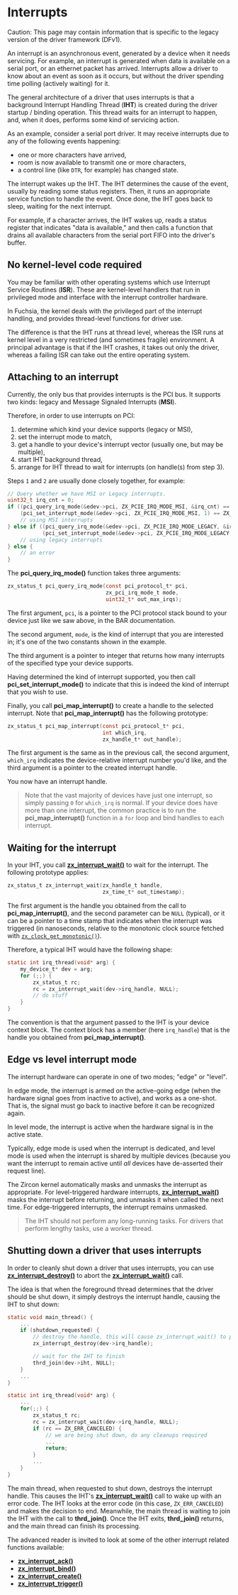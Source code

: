 # Interrupts

Caution: This page may contain information that is specific to the legacy
version of the driver framework (DFv1).

An interrupt is an asynchronous event, generated by a device when it needs servicing.
For example, an interrupt is generated when data is available on a serial port,
or an ethernet packet has arrived.
Interrupts allow a driver to know about an event as soon as it
occurs, but without the driver spending time polling (actively waiting) for it.

The general architecture of a driver that uses interrupts is that a background
Interrupt Handling Thread (**IHT**) is created during the driver startup / binding
operation.
This thread waits for an interrupt to happen, and, when it does, performs some
kind of servicing action.

As an example, consider a serial port driver.
It may receive interrupts due to any of the following events happening:

*   one or more characters have arrived,
*   room is now available to transmit one or more characters,
*   a control line (like `DTR`, for example) has changed state.

The interrupt wakes up the IHT.
The IHT determines the cause of the event, usually by reading some status registers.
Then, it runs an appropriate service function to handle the event.
Once done, the IHT goes back to sleep, waiting for the next interrupt.

For example, if a character arrives, the IHT wakes up, reads a status register that
indicates "data is available," and then calls a function that drains all available
characters from the serial port FIFO into the driver's buffer.

## No kernel-level code required

You may be familiar with other operating systems which use Interrupt
Service Routines (**ISR**).
These are kernel-level handlers that run in privileged mode and interface with
the interrupt controller hardware.

In Fuchsia, the kernel deals with the privileged part of the interrupt
handling, and provides thread-level functions for driver use.

The difference is that the IHT runs at thread level, whereas the ISR runs
at kernel level in a very restricted (and sometimes fragile) environment.
A principal advantage is that if the IHT crashes, it takes out only the
driver, whereas a failing ISR can take out the entire operating system.

## Attaching to an interrupt

Currently, the only bus that provides interrupts is the PCI bus.
It supports two kinds: legacy and Message Signaled Interrupts (**MSI**).

Therefore, in order to use interrupts on PCI:

1.  determine which kind your device supports (legacy or MSI),
2.  set the interrupt mode to match,
3.  get a handle to your device's interrupt vector (usually one, but may be multiple),
4.  start IHT background thread,
5.  arrange for IHT thread to wait for interrupts (on handle(s) from step 3).

Steps `1` and `2` are usually done closely together, for example:

```c
// Query whether we have MSI or Legacy interrupts.
uint32_t irq_cnt = 0;
if ((pci_query_irq_mode(&edev->pci, ZX_PCIE_IRQ_MODE_MSI, &irq_cnt) == ZX_OK) &&
    (pci_set_interrupt_mode(&edev->pci, ZX_PCIE_IRQ_MODE_MSI, 1) == ZX_OK)) {
    // using MSI interrupts
} else if ((pci_query_irq_mode(&edev->pci, ZX_PCIE_IRQ_MODE_LEGACY, &irq_cnt) == ZX_OK) &&
           (pci_set_interrupt_mode(&edev->pci, ZX_PCIE_IRQ_MODE_LEGACY, 1) == ZX_OK)) {
    // using legacy interrupts
} else {
    // an error
}
```

The **pci_query_irq_mode()**
function takes three arguments:

```c
zx_status_t pci_query_irq_mode(const pci_protocol_t* pci,
                               zx_pci_irq_mode_t mode,
                               uint32_t* out_max_irqs);
```

The first argument, `pci`, is a pointer to the PCI protocol stack bound to your device
just like we saw above, in the BAR documentation.

The second argument, `mode`, is the kind of interrupt that you are interested in;
it's one of the two constants shown in the example.

<!--- there's also a `ZX_PCIE_IRQ_MODE_MSI_X` in the syscalls/pci.h file; should I say anything
about that? How would we use it in the above case, just make a third condition? -->

The third argument is a pointer to integer that returns how many
interrupts of the specified type your device supports.

Having determined the kind of interrupt supported, you then call
**pci_set_interrupt_mode()**
to indicate that this is indeed the kind of interrupt that you wish to use.

Finally, you call **pci_map_interrupt()**
to create a handle to the selected interrupt. Note that
**pci_map_interrupt()** has the following prototype:

```c
zx_status_t pci_map_interrupt(const pci_protocol_t* pci,
                              int which_irq,
                              zx_handle_t* out_handle);
```

The first argument is the same as in the previous call, the second argument, `which_irq`
indicates the device-relative interrupt number you'd like, and the third argument
is a pointer to the created interrupt handle.

You now have an interrupt handle.

> Note that the vast majority of devices have just one interrupt, so simply passing
> `0` for `which_irq` is normal.
> If your device does have more than one interrupt, the common practice is to run the
> **pci_map_interrupt()** function in a `for` loop
> and bind handles to each interrupt.

## Waiting for the interrupt

In your IHT, you call [**zx_interrupt_wait()**](/docs/reference/syscalls/interrupt_wait.md)
to wait for the interrupt.
The following prototype applies:

```c
zx_status_t zx_interrupt_wait(zx_handle_t handle,
                              zx_time_t* out_timestamp);
```

The first argument is the handle you obtained from the call to
**pci_map_interrupt()**,
and the second parameter can be `NULL` (typical), or it can be a pointer to a time
stamp that indicates when the interrupt was triggered (in nanoseconds,
relative to the monotonic clock source fetched with
[`zx_clock_get_monotonic()`](/docs/reference/syscalls/clock_get_monotonic.md)).

Therefore, a typical IHT would have the following shape:

```c
static int irq_thread(void* arg) {
    my_device_t* dev = arg;
    for (;;) {
        zx_status_t rc;
        rc = zx_interrupt_wait(dev->irq_handle, NULL);
        // do stuff
    }
}
```

The convention is that the argument passed to the IHT is your device context block.
The context block has a member (here `irq_handle`) that is the handle you obtained from
**pci_map_interrupt()**.

## Edge vs level interrupt mode

The interrupt hardware can operate in one of two modes; "edge" or "level".

In edge mode, the interrupt is armed on the active-going edge (when the hardware
signal goes from inactive to active), and works as a one-shot.
That is, the signal must go back to inactive before it can be recognized again.

In level mode, the interrupt is active when the hardware signal is in the
active state.

Typically, edge mode is used when the interrupt is dedicated, and level mode is
used when the interrupt is shared by multiple devices (because you want the
interrupt to remain active until *all* devices have de-asserted their request line).

The Zircon kernel automatically masks and unmasks the interrupt as appropriate.
For level-triggered hardware interrupts,
[**zx_interrupt_wait()**](/docs/reference/syscalls/interrupt_wait.md)
masks the interrupt before returning, and unmasks it when called the next time.
For edge-triggered interrupts, the interrupt remains unmasked.

> The IHT should not perform any long-running tasks.
> For drivers that perform lengthy tasks, use a worker thread.

## Shutting down a driver that uses interrupts

In order to cleanly shut down a driver that uses interrupts, you can use
[**zx_interrupt_destroy()**](/docs/reference/syscalls/interrupt_destroy.md)
to abort the
[**zx_interrupt_wait()**](/docs/reference/syscalls/interrupt_wait.md)
call.

The idea is that when the foreground thread determines that the driver should be
shut down, it simply destroys the interrupt handle, causing the IHT to shut down:

```c
static void main_thread() {
    ...
    if (shutdown_requested) {
        // destroy the handle, this will cause zx_interrupt_wait() to pop
        zx_interrupt_destroy(dev->irq_handle);

        // wait for the IHT to finish
        thrd_join(dev->iht, NULL);
    }
    ...
}

static int irq_thread(void* arg) {
    ...
    for(;;) {
        zx_status_t rc;
        rc = zx_interrupt_wait(dev->irq_handle, NULL);
        if (rc == ZX_ERR_CANCELED) {
            // we are being shut down, do any cleanups required
            ...
            return;
        }
        ...
    }
}
```

The main thread, when requested to shut down, destroys the interrupt handle.
This causes the IHT's
[**zx_interrupt_wait()**](/docs/reference/syscalls/interrupt_wait.md)
call to wake up with an error code.
The IHT looks at the error code (in this case, `ZX_ERR_CANCELED`) and makes
the decision to end.
Meanwhile, the main thread is waiting to join the IHT with the call
to **thrd_join()**.
Once the IHT exits, **thrd_join()** returns, and the main
thread can finish its processing.

The advanced reader is invited to look at some of the other interrupt related
functions available:

*   [**zx_interrupt_ack()**](/docs/reference/syscalls/interrupt_ack.md)
*   [**zx_interrupt_bind()**](/docs/reference/syscalls/interrupt_bind.md)
*   [**zx_interrupt_create()**](/docs/reference/syscalls/interrupt_create.md)
*   [**zx_interrupt_trigger()**](/docs/reference/syscalls/interrupt_trigger.md)
